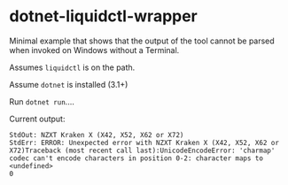 # dotnet-liquidctl-wrapper
Minimal example that shows that the output of the tool cannot be parsed when invoked on Windows without a Terminal.

Assumes `liquidctl` is on the path.

Assume `dotnet` is installed (3.1+)

Run `dotnet run`....

Current output:

```
StdOut: NZXT Kraken X (X42, X52, X62 or X72)
StdErr: ERROR: Unexpected error with NZXT Kraken X (X42, X52, X62 or X72)Traceback (most recent call last):UnicodeEncodeError: 'charmap' codec can't encode characters in position 0-2: character maps to <undefined>
0
```
